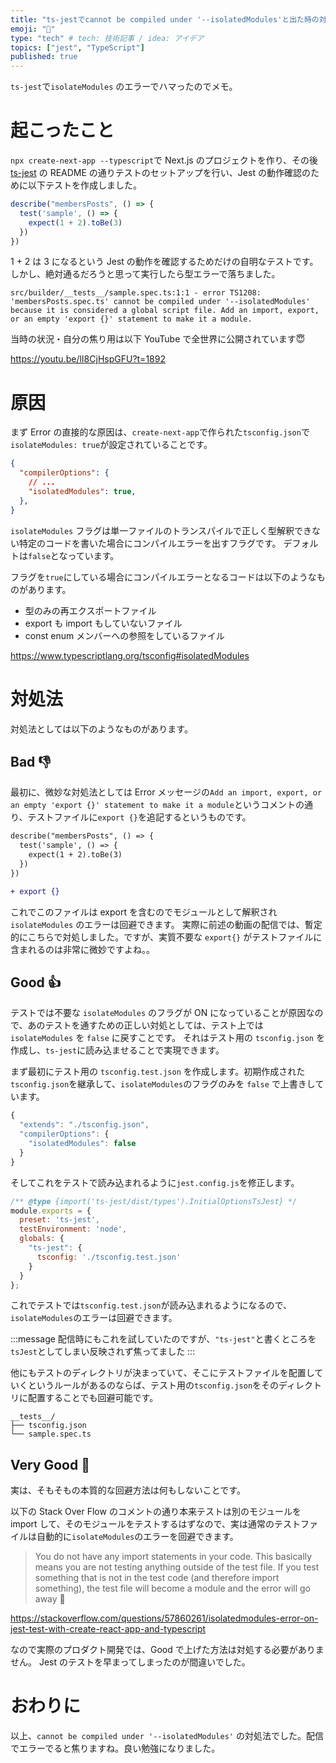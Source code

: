 ```yaml
---
title: "ts-jestでcannot be compiled under '--isolatedModules'と出た時の対処法"
emoji: "🚨"
type: "tech" # tech: 技術記事 / idea: アイデア
topics: ["jest", "TypeScript"]
published: true
---
```


`ts-jest`で`isolateModules` のエラーでハマったのでメモ。

# 起こったこと

`npx create-next-app --typescript`で Next.js のプロジェクトを作り、その後 [ts-jest](https://github.com/kulshekhar/ts-jest) の README の通りテストのセットアップを行い、Jest の動作確認のために以下テストを作成しました。

```ts:sample.spec.ts
describe("membersPosts", () => {
  test('sample', () => {
    expect(1 + 2).toBe(3)
  })
})
```

1 + 2 は 3 になるという Jest の動作を確認するためだけの自明なテストです。
しかし、絶対通るだろうと思って実行したら型エラーで落ちました。

```
src/builder/__tests__/sample.spec.ts:1:1 - error TS1208: 'membersPosts.spec.ts' cannot be compiled under '--isolatedModules' because it is considered a global script file. Add an import, export, or an empty 'export {}' statement to make it a module.
```

当時の状況・自分の焦り用は以下 YouTube で全世界に公開されています😇

https://youtu.be/lI8CjHspGFU?t=1892

# 原因

まず Error の直接的な原因は、`create-next-app`で作られた`tsconfig.json`で`isolateModules: true`が設定されていることです。

```json:tsconfig.json
{
  "compilerOptions": {
    // ...
    "isolatedModules": true,
  },
}
```

`isolateModules` フラグは単一ファイルのトランスパイルで正しく型解釈できない特定のコードを書いた場合にコンパイルエラーを出すフラグです。
デフォルトは`false`となっています。

フラグを`true`にしている場合にコンパイルエラーとなるコードは以下のようなものがあります。

- 型のみの再エクスポートファイル
- export も import もしていないファイル
- const enum メンバーへの参照をしているファイル


https://www.typescriptlang.org/tsconfig#isolatedModules

# 対処法

対処法としては以下のようなものがあります。

## Bad 👎

最初に、微妙な対処法としては Error メッセージの`Add an import, export, or an empty 'export {}' statement to make it a module`というコメントの通り、テストファイルに`export {}`を追記するというものです。

```diff ts
describe("membersPosts", () => {
  test('sample', () => {
    expect(1 + 2).toBe(3)
  })
})

+ export {}
```

これでこのファイルは export を含むのでモジュールとして解釈され `isolateModules` のエラーは回避できます。
実際に前述の動画の配信では、暫定的にこちらで対処しました。ですが、実質不要な `export{}` がテストファイルに含まれるのは非常に微妙ですよね。。

## Good 👍

テストでは不要な `isolateModules` のフラグが ON になっていることが原因なので、あのテストを通すための正しい対処としては、テスト上では `isolateModules` を `false` に戻すことです。
それはテスト用の `tsconfig.json` を作成し、`ts-jest`に読み込ませることで実現できます。

まず最初にテスト用の `tsconfig.test.json` を作成します。初期作成された`tsconfig.json`を継承して、`isolateModules`のフラグのみを `false` で上書きしています。

```ts
{
  "extends": "./tsconfig.json",
  "compilerOptions": {
    "isolatedModules": false
  }
}
```

そしてこれをテストで読み込まれるように`jest.config.js`を修正します。

```ts:jest.config.js
/** @type {import('ts-jest/dist/types').InitialOptionsTsJest} */
module.exports = {
  preset: 'ts-jest',
  testEnvironment: 'node',
  globals: {
    "ts-jest": {
      tsconfig: './tsconfig.test.json'
    }
  }
};
```

これでテストでは`tsconfig.test.json`が読み込まれるようになるので、`isolateModules`のエラーは回避できます。

:::message
配信時にもこれを試していたのですが、`"ts-jest"`と書くところを`tsJest`としてしまい反映されず焦ってました
:::

他にもテストのディレクトリが決まっていて、そこにテストファイルを配置していくというルールがあるのならば、テスト用の`tsconfig.json`をそのディレクトリに配置することでも回避可能です。


```
__tests__/
├── tsconfig.json
└── sample.spec.ts
```



## Very Good 🌟

実は、そもそもの本質的な回避方法は何もしないことです。

以下の Stack Over Flow のコメントの通り本来テストは別のモジュールを import して、そのモジュールをテストするはずなので、実は通常のテストファイルは自動的に`isolateModules`のエラーを回避できます。

> You do not have any import statements in your code. This basically means you are not testing anything outside of the test file.
> If you test something that is not in the test code (and therefore import something), the test file will become a module and the error will go away 🌹

https://stackoverflow.com/questions/57860261/isolatedmodules-error-on-jest-test-with-create-react-app-and-typescript

なので実際のプロダクト開発では、Good で上げた方法は対処する必要がありません。
Jest のテストを早まってしまったのが間違いでした。


# おわりに

以上、`cannot be compiled under '--isolatedModules'` の対処法でした。配信でエラーでると焦りますね。良い勉強になりました。
